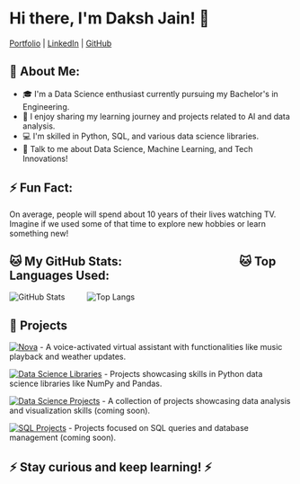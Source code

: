 # Hi there, I'm Daksh Jain! 👋

[Portfolio](https://github.com/itsdakshjain/itsdakshjain) | [LinkedIn](https://www.linkedin.com/in/daksh-jain-6b31772b9) | [GitHub](https://github.com/itsdakshjain)

## 🤵 About Me:
- 🎓 I'm a Data Science enthusiast currently pursuing my Bachelor's in Engineering.
- 📝 I enjoy sharing my learning journey and projects related to AI and data analysis.
- 💻 I'm skilled in Python, SQL, and various data science libraries.
- 💬 Talk to me about Data Science, Machine Learning, and Tech Innovations!

## ⚡ Fun Fact:
On average, people will spend about 10 years of their lives watching TV. Imagine if we used some of that time to explore new hobbies or learn something new!

## 🐱 My GitHub Stats: &nbsp;&nbsp;&nbsp;&nbsp;&nbsp;&nbsp;&nbsp;&nbsp;&nbsp;&nbsp;&nbsp;&nbsp;&nbsp;&nbsp;&nbsp;&nbsp;&nbsp;&nbsp;&nbsp;&nbsp;&nbsp;&nbsp;&nbsp;&nbsp;&nbsp;&nbsp;&nbsp;&nbsp;&nbsp;&nbsp;&nbsp;&nbsp;&nbsp;&nbsp;&nbsp;&nbsp;&nbsp;&nbsp;&nbsp;&nbsp;        🐱 Top Languages Used:
![GitHub Stats](https://github-readme-stats.vercel.app/api?username=itsdakshjain&show_icons=true&theme=radical)  &nbsp;&nbsp;&nbsp;&nbsp;&nbsp;&nbsp;&nbsp;&nbsp;  ![Top Langs](https://github-readme-stats.vercel.app/api/top-langs/?username=itsdakshjain&layout=compact&theme=radical)

## 🚀 Projects

[![Nova](https://img.shields.io/badge/Nova-007bff?style=for-the-badge&logoColor=white)](https://github.com/itsdakshjain/Virtual-Assistant) - A voice-activated virtual assistant with functionalities like music playback and weather updates.

[![Data Science Libraries](https://img.shields.io/badge/Data%20Science%20Libraries-28a745?style=for-the-badge&logoColor=white)](https://github.com/itsdakshjain/Python-Data-Science-Libraries) - Projects showcasing skills in Python data science libraries like NumPy and Pandas.

[![Data Science Projects](https://img.shields.io/badge/Data%20Science%20Projects-007bff?style=for-the-badge&logoColor=white)](link-to-your-data-science-repo) - A collection of projects showcasing data analysis and visualization skills (coming soon).

[![SQL Projects](https://img.shields.io/badge/SQL%20Projects-fd7e14?style=for-the-badge&logoColor=white)](link-to-your-sql-repo) - Projects focused on SQL queries and database management (coming soon).





## ⚡️ Stay curious and keep learning! ⚡️


